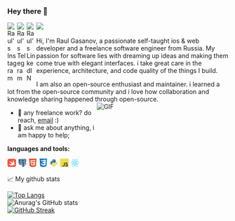 ### Hey there 👋
<a href="https://www.instagram.com/rafaell_raul/">
  <img align="left" alt="Raul's Instagram" width="22px" src="https://raw.githubusercontent.com/hussainweb/hussainweb/main/icons/instagram.png" />
</a>
<a href="https://t.me/raulgasanov">
  <img align="left" alt="Raul's Telegram" width="22px" src="https://raw.githubusercontent.com/gist/m8rge/4c2b36369c9f936c02ee883ca8ec89f1/raw/c03fd44ee2b63d7a2a195ff44e9bb071e87b4a40/telegram-single-path-240px.svg" />
</a>
<a href="https://www.linkedin.com/in/raul-gasanov-692267251/">
  <img align="left" alt="Raul's LinkedIN" width="22px" src="https://raw.githubusercontent.com/peterthehan/peterthehan/master/assets/linkedin.svg" />
</a>

![](https://visitor-badge.glitch.me/badge?page_id=abhisheknaiidu.abhisheknaiidu)

Hi, I'm Raul Gasanov, a passionate self-taught ios & web developer and a freelance software engineer from Russia. My passion for software lies with dreaming up ideas and making them come true with elegant interfaces. i take great care in the experience, architecture, and code quality of the things I build.

I am also an open-source enthusiast and maintainer. i learned a lot from the open-source community and i love how collaboration and knowledge sharing happened through open-source. 
<img align="right" alt="GIF" src="https://github.com/abhisheknaiidu/abhisheknaiidu/blob/master/code.gif?raw=true" width="300" height="300" />
  
- 💼 any freelance work? do reach, [email](mailto:raull.gasanovv@gmail.com) :)
- 💬 ask me about anything, i am happy to help;

**languages and tools:**  

<code><img height="20" src="https://github.com/devicons/devicon/blob/master/icons/swift/swift-original.svg"></code>
<code><img height="20" src="https://github.com/devicons/devicon/blob/master/icons/postgresql/postgresql-original.svg"></code>
<code><img height="20" src="https://github.com/devicons/devicon/blob/master/icons/html5/html5-original.svg"></code>
<code><img height="20" src="https://github.com/devicons/devicon/blob/master/icons/css3/css3-original.svg"></code>
<code><img height="20" src="https://github.com/devicons/devicon/blob/master/icons/python/python-original.svg"></code>
<code><img height="20" src="https://github.com/devicons/devicon/blob/master/icons/javascript/javascript-original.svg"></code>
<code><img height="20" src="https://github.com/devicons/devicon/blob/master/icons/react/react-original.svg"></code>
<br/>

📈 My github stats

[![Top Langs](https://github-readme-stats.vercel.app/api/top-langs/?username=raulgasanov&layout=compact&theme=tokyonight&border_color=434d58)](https://github.com/anuraghazra/github-readme-stats) 
![Anurag's GitHub stats](https://github-readme-stats.vercel.app/api?username=raulgasanov&show_icons=true&theme=tokyonight)
[![GitHub Streak](http://github-readme-streak-stats.herokuapp.com?user=raulgasanov&theme=tokyonight&background=000000)](https://git.io/streak-stats)

